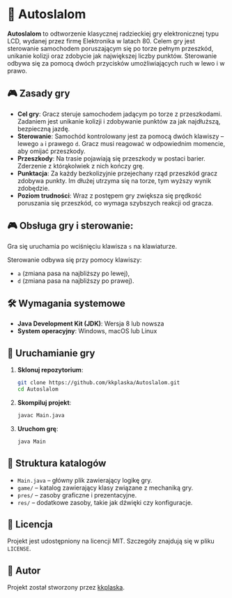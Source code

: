 # 🏁 Autoslalom

**Autoslalom** to odtworzenie klasycznej radzieckiej gry elektronicznej typu LCD, wydanej przez firmę Elektronika w latach 80. Celem gry jest sterowanie samochodem poruszającym się po torze pełnym przeszkód, unikanie kolizji oraz zdobycie jak największej liczby punktów. Sterowanie odbywa się za pomocą dwóch przycisków umożliwiających ruch w lewo i w prawo.

## 🎮 Zasady gry

- **Cel gry**: Gracz steruje samochodem jadącym po torze z przeszkodami. Zadaniem jest unikanie kolizji i zdobywanie punktów za jak najdłuższą, bezpieczną jazdę.
- **Sterowanie**: Samochód kontrolowany jest za pomocą dwóch klawiszy – lewego `a` i prawego `d`. Gracz musi reagować w odpowiednim momencie, aby omijać przeszkody.
- **Przeszkody**: Na trasie pojawiają się przeszkody w postaci barier. Zderzenie z którąkolwiek z nich kończy grę.
- **Punktacja**: Za każdy bezkolizyjnie przejechany rząd przeszkód gracz zdobywa punkty. Im dłużej utrzyma się na torze, tym wyższy wynik zdobędzie.
- **Poziom trudności**: Wraz z postępem gry zwiększa się prędkość poruszania się przeszkód, co wymaga szybszych reakcji od gracza.


## 🎮 Obsługa gry i sterowanie:
Gra się uruchamia po wciśnięciu klawisza `s` na klawiaturze.

Sterowanie odbywa się przy pomocy klawiszy:
- `a` (zmiana pasa na najbliższy po lewej),
- `d` (zmiana pasa na najbliższy po prawej).

## 🛠️ Wymagania systemowe

- **Java Development Kit (JDK)**: Wersja 8 lub nowsza
- **System operacyjny**: Windows, macOS lub Linux

## 🚀 Uruchamianie gry

1. **Sklonuj repozytorium**:
   ```bash
   git clone https://github.com/kkplaska/Autoslalom.git
   cd Autoslalom
   ```

2. **Skompiluj projekt**:
   ```bash
   javac Main.java
   ```

3. **Uruchom grę**:
   ```bash
   java Main
   ```

## 📁 Struktura katalogów

- `Main.java` – główny plik zawierający logikę gry.
- `game/` – katalog zawierający klasy związane z mechaniką gry.
- `pres/` – zasoby graficzne i prezentacyjne.
- `res/` – dodatkowe zasoby, takie jak dźwięki czy konfiguracje.

## 📄 Licencja

Projekt jest udostępniony na licencji MIT. Szczegóły znajdują się w pliku `LICENSE`.

## 👤 Autor

Projekt został stworzony przez [kkplaska](https://github.com/kkplaska).